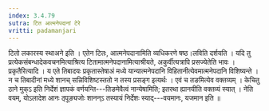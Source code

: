 ```yaml
---
index: 3.4.79
sutra: टित आत्मनेपदानां टेरे
vritti: padamanjari
---
```


 टितो लकारस्य स्थाअने इति । एतेन टितः, आत्मनेपदानामिति व्यधिकरणे षष्ठ।लविति दर्शयति । यदि तु प्रत्येकसंबन्धादेकवचनमित्याश्रित्य टितामात्मनेपदानामित्याश्रीयते, अकुर्वीत्यत्रापि प्रसज्येतेति भावः । प्रकृतैरित्यादि । य एते तिबादयः प्रकृतास्तेषाअं मध्ये यान्यात्मनेपदानि विहितानीत्येवमात्मनेपदानि विशिष्यन्ते । न च तिबादीनां मध्ये शानच् सन्निविशिष्टस्ततो न तस्य प्रसङ्ग इत्यर्थः । एवं च तङमित्येव वक्तव्यम् । केचितु ठाने मुक्ऽ इति निर्देशं ज्ञापकं वर्णयन्ति---तिङमेवैत्वं नान्येषामिति; इतरथा ह्यानयीति वक्तव्यं स्यात् । नेति वयम्, योऽलादेश आनः ठ्पूङ्यजोः शानन्ऽ तस्यायं निर्देशः स्याद्---वयमानः, यजमान इति ॥